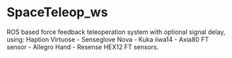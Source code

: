 # SpaceTeleop_ws
ROS based force feedback teleoperation system with optional signal delay, using: Haption Virtuose - Senseglove Nova - Kuka iiwa14 - Axia80 FT sensor - Allegro Hand - Resense HEX12 FT sensors.
